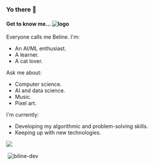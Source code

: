 ### Yo there 👋

<!--
**Biline-dev/Biline-dev** is a ✨ _special_ ✨ repository because its `README.md` (this file) appears on your GitHub profile.
-->

#### Get to know me... ![logo](https://www.pixenli.com/image/0-fXs55-)

<div>
  <span style="">
  Everyone calls me Beline. I'm:
    
  * An AI/ML enthusiast.
  * A learner.
  * A cat lover.
  
  Ask me about:
  
  * Computer science.
  * AI and data science.
  * Music.
  * Pixel art.
  
  I'm currently:
  
  * Developing my algorithmic and problem-solving skills.
  * Keeping up with new technologies.
  </span>
  <img style="vertical-align:middle"  src="https://www.pixenli.com/image/uuH5dFAo"  />
</div>





<p>&nbsp;<img align="center" src="https://github-readme-stats.vercel.app/api?username=biline-dev&show_icons=true&locale=en" alt="biline-dev" /></p>


